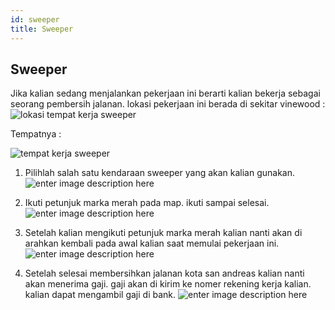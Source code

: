 ```yaml
---
id: sweeper
title: Sweeper
---
```


## Sweeper

 Jika kalian sedang menjalankan pekerjaan ini berarti kalian bekerja sebagai seorang pembersih jalanan. lokasi pekerjaan ini berada di sekitar vinewood :
![lokasi tempat kerja sweeper](https://i.ibb.co/QKjpzv1/ljs-NPga-Kx8tvs-Oqi4-Oko-NNUzg-Wc-Rm89-LVXud-Cwx-MVBb4ah6a-Tr-Jx-U99tif2j-L1-PXb-Yw-ZVs22-Or-BXhua-C.png)

Tempatnya :

![tempat kerja sweeper](https://i.ibb.co/WHDnmrR/ar7-Z4d-HCET9-We-EJ04a4g-RNDTSFb7c7-Lhl-K-z-O5d-EFa-Vm-F1-YL27gz-7ov-OXBFf-A-A-x-BHve9j-UON4p-Rdf-VE.png)

 1. Pilihlah salah satu kendaraan sweeper yang akan kalian gunakan.
![enter image description here](https://i.ibb.co/s5Bcsp8/h-XUl-Bg-YKPw-Vm3rbm-GAYm6j-FAJW5-CDYl6-M-k-XQWw6-Is-TVRBE4c-LTHVJ2-Agkkb-TMdx-Et-F8-M7fm-R9-Cciw-JU.png)
 
 2. Ikuti petunjuk marka merah pada map. ikuti sampai selesai.
![enter image description here](https://i.ibb.co/bW9PV5B/9m-JXbok-Ch-V1y-EBhi-LLZWclvlf-E4c-Yvmqw-Db-Jkij-I8-Qebz-Z5-J-WPRt-Rey-V7-JXL4-Mqk-HTHB8-ZGXu-O5oq-A.png)
 
 3. Setelah kalian mengikuti petunjuk marka merah kalian nanti akan di arahkan kembali pada awal kalian saat memulai pekerjaan ini.
![enter image description here](https://i.ibb.co/NnsbCvj/Gbj4q-Kc8-BKjjrc-Qx-VTag55933-Pj-BZ78fva3-Mp-C0-KHTGTK7-ZW7r-LE-x-PM9-Am-X4ql-M0-Oh8-Ksz-Oyoa-BSFO2.png)
 
 4. Setelah selesai membersihkan jalanan kota san andreas kalian nanti akan menerima gaji. gaji akan di kirim ke nomer rekening kerja kalian. kalian dapat mengambil gaji di bank.
![enter image description here](https://i.ibb.co/sHy524L/9o-Hk-FZh-Ggdm-Hs-L6-AHEWpz-Uy-CM6s-Zho-RThv-Tb-V8ohct-Ko24tzd-X5v3w-HD1lv-S1-QIXt23-Uyz4yty63-VZw-A.png)